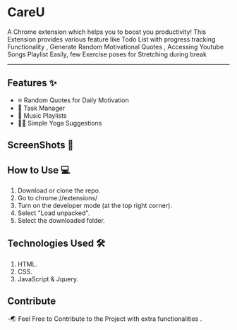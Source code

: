# CareU
A Chrome extension which helps you to boost you productivity!
This Extension provides various feature like Todo List with progress tracking Functionality , Generate Random Motivational Quotes , Accessing Youtube Songs Playlist Easily, few Exercise poses for Stretching during break <br>
<hr>

## Features :sparkles:
- :six_pointed_star: Random Quotes for Daily Motivation 
- :memo: Task Manager
-  :musical_note:  Music Playlists
-  :lotus_position_man: Simple Yoga Suggestions


## ScreenShots :camera_flash:



## How to Use :computer:
1. Download or clone the repo.
2. Go to chrome://extensions/
3. Turn on the developer mode (at the top right corner).
4. Select "Load unpacked".
5. Select the downloaded folder. 

## Technologies Used :hammer_and_wrench:
1. HTML.
2. CSS.
3. JavaScript & Jquery.

## Contribute 
-:earth_asia: Feel Free to Contribute to the Project with extra functionalities .

